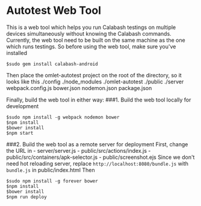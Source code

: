 # Autotest Web Tool

This is a web tool which helps you run Calabash testings on multiple devices simultaneously without knowing the Calabash commands.
Currently, the web tool need to be built on the same machine as the one which runs testings.
So before using the web tool, make sure you've installed

```
$sudo gem install calabash-android
```

Then place the omlet-autotest project on the root of the directory, so it looks like this
./config
./node_modules
./omlet-autotest
./public
./server
webpack.config.js
bower.json
nodemon.json
package.json

Finally, build the web tool in either way:
###1. Build the web tool locally for development

```
$sudo npm install -g webpack nodemon bower
$npm install
$bower install
$npm start
```

###2. Build the web tool as a remote server for deployment
First, change the URL in 
 \- server/server.js
 \- public/src/actions/index.js
 \- public/src/containers/apk-selector.js
 \- public/screenshot.ejs
 Since we don't need hot reloading server, replace ``http://localhost:8080/bundle.js`` with ``bundle.js`` in public/index.html
Then

```
$sudo npm install -g forever bower
$npm install
$bower install
$npm run deploy
```
